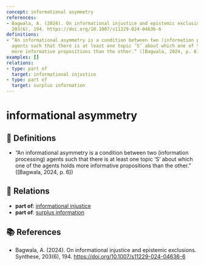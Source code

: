 ```yaml
---
concept: informational asymmetry
references:
- Bagwala, A. (2024). On informational injustice and epistemic exclusions. Synthese,
  203(6), 194. https://doi.org/10.1007/s11229-024-04636-6
definitions:
- “An informational asymmetry is a condition between two (information processing)
  agents such that there is at least one topic ‘S’ about which one of the agents holds
  more informative propositions than the other.” ([Bagwala, 2024, p. 6])
examples: []
relations:
- type: part of
  target: informational injustice
- type: part of
  target: surplus information
---
```


# informational asymmetry

## 📖 Definitions

- “An informational asymmetry is a condition between two (information processing) agents such that there is at least one topic ‘S’ about which one of the agents holds more informative propositions than the other.” ([Bagwala, 2024, p. 6])

## 🔗 Relations

- **part of**: [informational injustice](./informational-injustice.md)
- **part of**: [surplus information](./surplus-information.md)

## 📚 References

- Bagwala, A. (2024). On informational injustice and epistemic exclusions. Synthese, 203(6), 194. https://doi.org/10.1007/s11229-024-04636-6
